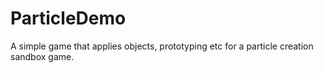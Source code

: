 # ParticleDemo
A simple game that applies objects, prototyping etc for a particle creation sandbox game. 
